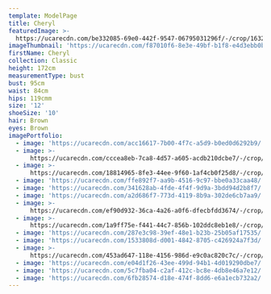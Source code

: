 ```yaml
---
template: ModelPage
title: Cheryl
featuredImage: >-
  https://ucarecdn.com/be332085-69e0-442f-9547-06795031296f/-/crop/1632x1025/0,505/-/preview/
imageThumbnail: 'https://ucarecdn.com/f87010f6-8e3e-49bf-b1f8-e4d3ebb0bd9d/'
firstName: Cheryl
collection: Classic
height: 172cm
measurementType: bust
bust: 95cm
waist: 84cm
hips: 119cmm
size: '12'
shoeSize: '10'
hair: Brown
eyes: Brown
imagePortfolio:
  - image: 'https://ucarecdn.com/acc16617-7b00-4f7c-a5d9-b0ed0d6292b9/'
  - image: >-
      https://ucarecdn.com/cccea8eb-7ca8-4d57-a605-acdb210dcbe7/-/crop/1632x2106/0,343/-/preview/
  - image: >-
      https://ucarecdn.com/18814965-8fe3-44ee-9f60-1af4cb0f25d8/-/crop/874x710/0,0/-/preview/
  - image: 'https://ucarecdn.com/ffe892f7-aa9b-4516-9c97-bbe0a33caa48/'
  - image: 'https://ucarecdn.com/341628ab-4fde-4f4f-9d9a-3bdd94d2b8f7/'
  - image: 'https://ucarecdn.com/a2d686f7-773d-4119-8b9a-302de6cb7aa9/'
  - image: >-
      https://ucarecdn.com/ef90d932-36ca-4a26-a0f6-dfecbfdd3674/-/crop/1632x2184/0,265/-/preview/
  - image: >-
      https://ucarecdn.com/1a9ff75e-f441-44c7-856b-102ddc8eb1e8/-/crop/1632x2082/0,367/-/preview/
  - image: 'https://ucarecdn.com/287e3c98-39ef-48e1-b23b-25b05af17535/'
  - image: 'https://ucarecdn.com/1533808d-d001-4842-8705-c426924a7f3d/'
  - image: >-
      https://ucarecdn.com/453ad647-118e-4156-986d-e9c0ac820c7c/-/crop/1632x2094/0,355/-/preview/
  - image: 'https://ucarecdn.com/e04d1f26-43ee-499d-94b1-4d019290dbe7/'
  - image: 'https://ucarecdn.com/5c7fba04-c2af-412c-bc8e-4db8e46a7e12/'
  - image: 'https://ucarecdn.com/6fb28574-d18e-474f-8dd6-e6a1ecb732a2/'
---
```


